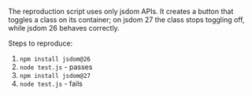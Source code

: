 The reproduction script uses only jsdom APIs. It creates a button that toggles a class on its container; on jsdom 27 the class stops toggling off, while jsdom 26 behaves correctly.


Steps to reproduce:

1. `npm install jsdom@26`
2. `node test.js` - passes
3. `npm install jsdom@27`
4. `node test.js` - fails

